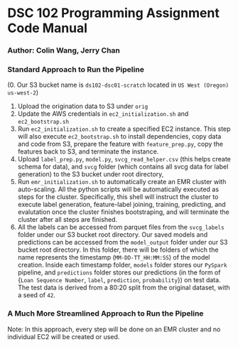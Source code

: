 # DSC 102 Programming Assignment Code Manual
### Author: Colin Wang, Jerry Chan
### Standard Approach to Run the Pipeline
(0. Our S3 bucket name is `ds102-dsc01-scratch` located in `US West (Oregon) us-west-2`)
1. Upload the origination data to S3 under `orig` 
2. Update the AWS credentials in `ec2_initialization.sh` and `ec2_bootstrap.sh`
3. Run `ec2_initialization.sh` to create a specified EC2 instance. This step will also execute `ec2_bootstrap.sh` to install dependencies, copy data and code from S3, prepare the feature with `feature_prep.py`, copy the features back to S3, and terminate the instance.
4. Upload `label_prep.py`, `model.py`, `svcg_read_helper.csv` (this helps create schema for data), and `svcg` folder (which contains all svcg data for label generation) to the S3 bucket under root directory,
5. Run `emr_initialization.sh` to automatically create an EMR cluster with auto-scaling. All the python scripts will be automatically executed as steps for the cluster. Specifically, this shell will instruct the cluster to execute label generation, feature-label joining, training, predicting, and evalutation once the cluster finishes bootstraping, and will terminate the cluster after all steps are finished.
6. All the labels can be accessed from parquet files from the `svcg_labels` folder under our S3 bucket root directory. Our saved models and predictions can be accessed from the `model_output` folder under our S3 bucket root directory. In this folder, there will be folders of which the name represents the timestamp (`MM-DD-TT_HH:MM:SS`) of the model creation. Inside each timestamp folder, `models` folder stores our `PySpark` pipeline, and `predictions` folder stores our predictions (in the form of {`Loan Sequence Number`, `label`, `prediction`, `probability`}) on test data. The test data is derived from a 80:20 split from the original dataset, with a seed of `42`.

### A Much More Streamlined Approach to Run the Pipeline
Note: In this approach, every step will be done on an EMR cluster and no individual EC2 will be created or used.